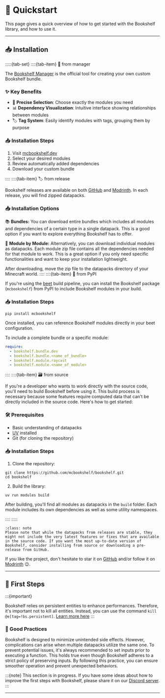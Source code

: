 # 🚀 Quickstart

This page gives a quick overview of how to get started with the Bookshelf library, and how to use it.

---

## 📥 Installation

:::::{tab-set}
::::{tab-item} 🔌 from manager

The [Bookshelf Manager](https://mcbookshelf.dev) is the official tool for creating your own custom Bookshelf bundle.

### ✨ Key Benefits

- 🎯 **Precise Selection**: Choose exactly the modules you need
- 📊 **Dependency Visualization**: Intuitive interface showing relationships between modules
- 🏷️ **Tag System**: Easily identify modules with tags, grouping them by purpose

### 📥 Installation Steps

1. Visit [mcbookshelf.dev](https://mcbookshelf.dev)
2. Select your desired modules
3. Review automatically added dependencies
4. Download your custom bundle

::::
::::{tab-item} 🏷️ from release

Bookshelf releases are available on both [GitHub](https://github.com/mcbookshelf/bookshelf/releases) and [Modrinth](https://modrinth.com/organization/mcbookshelf).
In each release, you will find zipped datapacks.

### 📥 Installation Options

📚 **Bundles:** You can download entire bundles which includes all modules and dependencies of a certain type in a single datapack. This is a good option if you want to explore everything Bookshelf has to offer.

🧩 **Module by Module:** Alternatively, you can download individual modules as datapacks. Each module zip file contains all the dependencies needed for that module to work. This is a great option if you only need specific functionalities and want to keep your installation lightweight.

After downloading, move the zip file to the datapacks directory of your Minecraft world.
::::
::::{tab-item} 🐍 from PyPI

If you're using the [beet](https://github.com/mcbeet/beet) build pipeline, you can install the Bookshelf package (`mcbookshelf`) from PyPI to include Bookshelf modules in your build.

### 📥 Installation Steps

```shell
pip install mcbookshelf
```

Once installed, you can reference Bookshelf modules directly in your beet configuration.

To include a complete bundle or a specific module:
```yaml
require:
  - bookshelf.bundle.dev
  - bookshelf.bundle.<name_of_bundle>
  - bookshelf.module.raycast
  - bookshelf.module.<name_of_module>
```
::::
::::{tab-item} 🗃️ from source

If you're a developer who wants to work directly with the source code, you'll need to build Bookshelf before using it. This build process is necessary because some features require computed data that can't be directly included in the source code. Here's how to get started:

### 🛠️ Prerequisites

- Basic understanding of datapacks
- [UV](https://docs.astral.sh/uv/getting-started/installation/) installed
- Git (for cloning the repository)

### 📥 Installation Steps

1. Clone the repository:
```shell
git clone https://github.com/mcbookshelf/bookshelf.git
cd bookshelf
```

2. Build the library:
```shell
uv run modules build
```

After building, you'll find all modules as datapacks in the `build` folder. Each module includes its own dependencies as well as some utility namespaces.

::::
:::::

```{admonition} Note
:class: note
Please note that while the datapacks from releases are stable, they might not include the very latest features or fixes that are available in the source code. If you want the most up-to-date version of Bookshelf, consider installing from source or downloading a pre-release from GitHub.
```

If you like the project, don't hesitate to star it on [GitHub](https://github.com/mcbookshelf/bookshelf) and/or follow it on [Modrinth](https://modrinth.com/organization/mcbookshelf) 😉.

---

## 👶 First Steps

:::{important}

Bookshelf relies on persistent entities to enhance performances. Therefore, it's important not to kill all entities. Instead, you can use the command `kill @e[tag=!bs.persistent]`. [Learn more here](contribute/shared-resources.md#entities)
:::

### 📖 Good Practices

Bookshelf is designed to minimize unintended side effects. However, complications can arise when multiple datapacks utilize the same one. To prevent potential issues, it's always recommended to set inputs prior to executing a function. This holds true even though Bookshelf adheres to a strict policy of preserving inputs. By following this practice, you can ensure smoother operation and prevent unexpected behaviors.

:::{note}
This section is in progress. If you have some ideas about how to improve the first steps with Bookshelf, please share it on our [Discord server](https://discord.gg/MkXytNjmBt).
:::

---


<!--

Now that Bookshelf is installed on your map (or once you are on the sandbox map), let's start to make some basic stuff to understand how it work!

First, let's test if Bookshelf is correctly installed. To do so, enter the following command in your chat:

```
/function bs:hello
```

If the Gunivers-Lib is well installed, you should see "Hello World!" in the chat. If it's not the case, verify that the cheat are enabled in your world (or command-blocks are enabled in the `server.properties` file if you are on a server).

Great! Now, let's play with funny things. Place a command-block in repreat mode and powered.

<div align="center">

![](https://gunivers.net/wp-content/uploads/2022/06/Command-block-repeat-1.png)

</div>

In this command block, you can enter the command of one of the following example system:

- **LGdir** : this system allow you to shoot lasers. To shoot, take a `carrot_on_a_stick` and right-click on it!
    ```
    function bs.example:lgdir
    ```
- **Drop to place** : this system allow you to place minecraft blocks by dropping the items instead of right clicking on it. Useless so essential!
    ```
    function bs.example:drop_to_place
    ```
- **Walk Trail** : this system create a trail where the players are walking. This trail is made of items corresponding to the block they are walking on.
    ```
    function bs.example:walk_trail
    ```


:::{note}
This section is in progress. If you have some ideas about how to improves the first steps with the Glibs, please share it on our [Discord server](https://discord.gg/MkXytNjmBt).
:::

---
-->

```{include} _templates/comments.md
```
